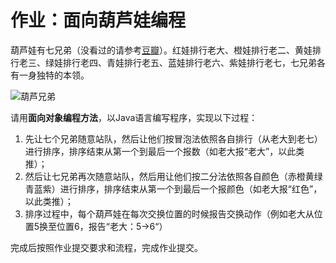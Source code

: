 # 作业：面向葫芦娃编程

葫芦娃有七兄弟（没看过的请参考[豆瓣](https://movie.douban.com/subject/1428576/)）。红娃排行老大、橙娃排行老二、黄娃排行老三、绿娃排行老四、青娃排行老五、蓝娃排行老六、紫娃排行老七，七兄弟各有一身独特的本领。

![葫芦兄弟](http://english.cri.cn/mmsource/images/2009/06/24/4634carton1.jpg)

请用**面向对象编程方法**，以Java语言编写程序，实现以下过程：
1. 先让七个兄弟随意站队，然后让他们按冒泡法依照各自排行（从老大到老七）进行排序，排序结束从第一个到最后一个报数（如老大报“老大”，以此类推）；
2. 然后让七兄弟再次随意站队，然后用让他们按二分法依照各自颜色（赤橙黄绿青蓝紫）进行排序，排序结束从第一个到最后一个报颜色（如老大报“红色”，以此类推）；
3. 排序过程中，每个葫芦娃在每次交换位置的时候报告交换动作（例如老大从位置5换至位置6，报告“老大：5->6“）

完成后按照作业提交要求和流程，完成作业提交。